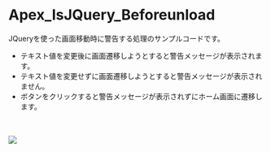 Apex_IsJQuery_Beforeunload
==========================

JQueryを使った画面移動時に警告する処理のサンプルコードです。
<br/>
- テキスト値を変更後に画面遷移しようとすると警告メッセージが表示されます。
- テキスト値を変更せずに画面遷移しようとすると警告メッセージが表示されません。
- ボタンをクリックすると警告メッセージが表示されずにホーム画面に遷移します。
<br/>
<br/>
<img src="http://cdn-ak.f.st-hatena.com/images/fotolife/t/tyoshikawa1106/20131127/20131127230312.png" />
